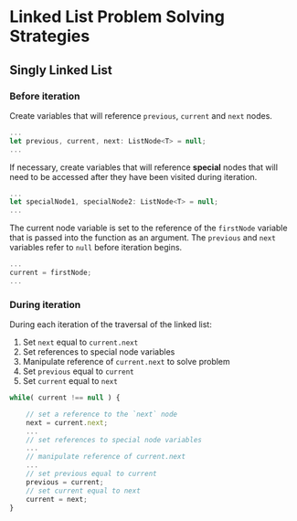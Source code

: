 # Linked List Problem Solving Strategies

## Singly Linked List

### Before iteration
Create variables that will reference `previous`, `current` and `next` nodes.

```typescript
...
let previous, current, next: ListNode<T> = null;
...
```

If necessary, create variables that will reference **special** nodes that will need to be accessed after they have been visited during iteration.

```typescript
...
let specialNode1, specialNode2: ListNode<T> = null;
...
```

The current node variable is set to the reference of the `firstNode` variable that is passed into the function as an argument.  The `previous` and `next` variables refer to `null` before iteration begins.

```typescript
...
current = firstNode;
...
```

### During iteration

During each iteration of the traversal of the linked list:

1. Set `next` equal to `current.next`
2. Set references to special node variables
3. Manipulate reference of `current.next` to solve problem
4. Set `previous` equal to `current`
5. Set `current` equal to `next`

```typescript
while( current !== null ) {

    // set a reference to the `next` node
    next = current.next;
    ...
    // set references to special node variables
    ...
    // manipulate reference of current.next
    ...
    // set previous equal to current
    previous = current;
    // set current equal to next
    current = next;
}

```